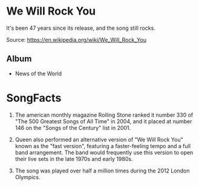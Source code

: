 # We Will Rock You

It's been 47 years since its release, and the song still rocks.

Source: https://en.wikipedia.org/wiki/We_Will_Rock_You

## Album

- News of the World

# SongFacts

1. The american monthly magazine Rolling Stone ranked it number 330 of "The 500 Greatest Songs of All Time" in 2004, and it placed at number 146 on the "Songs of the Century" list in 2001.

2. Queen also performed an alternative version of "We Will Rock You" known as the "fast version", featuring a faster-feeling tempo and a full band arrangement. The band would frequently use this version to open their live sets in the late 1970s and early 1980s.

3. The song was played over half a million times during the 2012 London Olympics. 
